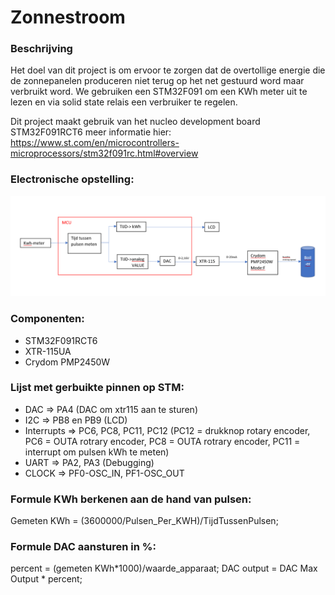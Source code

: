 # Zonnestroom
### Beschrijving

  Het doel van dit project is om ervoor te zorgen dat de overtollige energie die de zonnepanelen produceren niet terug op het net gestuurd word maar verbruikt word. We gebruiken     een STM32F091 om een KWh meter uit te lezen en via solid state relais een verbruiker te regelen.

Dit project maakt gebruik van het nucleo development board STM32F091RCT6 meer informatie hier: https://www.st.com/en/microcontrollers-microprocessors/stm32f091rc.html#overview

### Electronische opstelling: 
![GitHub Logo](/images/schema.png)

### Componenten:
* STM32F091RCT6
* XTR-115UA
* Crydom PMP2450W 

### Lijst met gerbuikte pinnen op STM:
* DAC => PA4 (DAC om xtr115 aan te sturen)
* I2C => PB8 en PB9 (LCD)
* Interrupts => PC6, PC8, PC11, PC12 (PC12 = drukknop rotary encoder, PC6 = OUTA rotrary encoder, PC8 = OUTA rotrary encoder,  PC11 = interrupt om pulsen kWh te meten)
* UART => PA2, PA3 (Debugging)
* CLOCK => PF0-OSC_IN, PF1-OSC_OUT

### Formule KWh berkenen aan de hand van pulsen:
Gemeten KWh = (3600000/Pulsen_Per_KWH)/TijdTussenPulsen;

### Formule DAC aansturen in %:
 percent = (gemeten KWh*1000)/waarde_apparaat;
 DAC output = DAC Max Output * percent;

